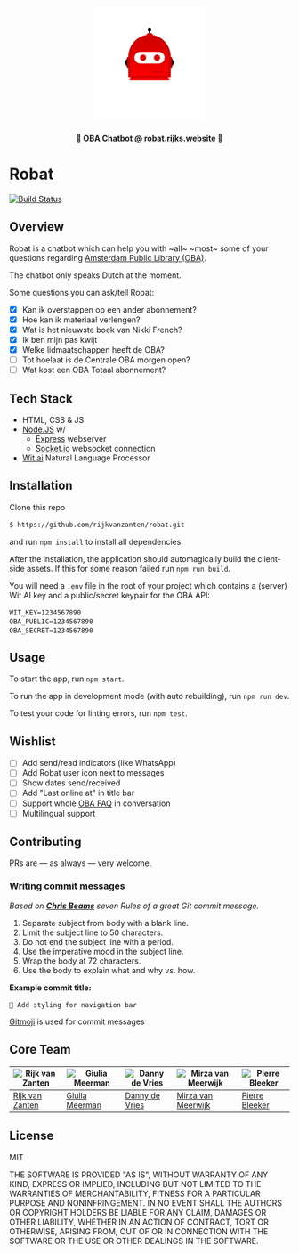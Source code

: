 <h1 align="center">
	<img width="200" src="media/logo.png" alt="Logo">
	<br>
</h1>

<p align="center">
	<b>🤖 OBA Chatbot @ <a href="http://robat.rijks.website">robat.rijks.website</a> 🤖</b>
</p>

# Robat
[![Build Status](https://semaphoreci.com/api/v1/rijkvanzanten/robat/branches/master/shields_badge.svg)](https://semaphoreci.com/rijkvanzanten/robat)

## Overview
Robat is a chatbot which can help you with ~all~ ~most~ some of your questions regarding  [Amsterdam Public Library (OBA)](http://oba.nl).

The chatbot only speaks Dutch at the moment.

Some questions you can ask/tell Robat:  
- [x] Kan ik overstappen op een ander abonnement?
- [x] Hoe kan ik materiaal verlengen?
- [x] Wat is het nieuwste boek van Nikki French?
- [x] Ik ben mijn pas kwijt
- [x] Welke lidmaatschappen heeft de OBA?
- [ ] Tot hoelaat is de Centrale OBA morgen open?
- [ ] Wat kost een OBA Totaal abonnement?

## Tech Stack
- HTML, CSS & JS
- [Node.JS](http://nodejs.org) w/
  - [Express](https://expressjs.com) webserver
  - [Socket.io](http://socket.io) websocket connection
- [Wit.ai](http://wit.ai) Natural Language Processor

## Installation
Clone this repo
```bash
$ https://github.com/rijkvanzanten/robat.git
```

and run `npm install` to install all dependencies.

After the installation, the application should automagically build the client-side assets. If this for some reason failed run `npm run build`.

You will need a `.env` file in the root of your project which contains a (server) Wit AI key and a public/secret keypair for the OBA API:
```
WIT_KEY=1234567890
OBA_PUBLIC=1234567890
OBA_SECRET=1234567890
```

## Usage
To start the app, run `npm start`.

To run the app in development mode (with auto rebuilding), run `npm run dev`.

To test your code for linting errors, run `npm test`.

## Wishlist
- [ ] Add send/read indicators (like WhatsApp)
- [ ] Add Robat user icon next to messages
- [ ] Show dates send/received
- [ ] Add "Last online at" in title bar
- [ ] Support whole [OBA FAQ](https://www.oba.nl/oba/english/frequently-asked-questions.html) in conversation
- [ ] Multilingual support

## Contributing
PRs are — as always — very welcome.

### Writing commit messages
_Based on [**Chris Beams**](https://chris.beams.io/posts/git-commit/) seven Rules of a great Git commit message._

1. Separate subject from body with a blank line.
1. Limit the subject line to 50 characters.
1. Do not end the subject line with a period.
1. Use the imperative mood in the subject line.
1. Wrap the body at 72 characters.
1. Use the body to explain what and why vs. how.

**Example commit title:**
```
💄 Add styling for navigation bar
```
[Gitmoji](https://gitmoji.carloscuesta.me/) is used for commit messages

## Core Team
![Rijk van Zanten](https://avatars0.githubusercontent.com/u/9141017?v=3&s=460) | ![Giulia Meerman](https://avatars0.githubusercontent.com/u/14131081?v=3&s=460) | ![Danny de Vries](https://avatars1.githubusercontent.com/u/22084444?v=3&s=460) | ![Mirza van Meerwijk](https://avatars2.githubusercontent.com/u/12242967?v=3&s=460) | ![Pierre Bleeker](https://avatars0.githubusercontent.com/u/12711649?v=3&s=460)
---|---|---|---|---
[Rijk van Zanten](https://github.com/rijkvanzanten) | [Giulia Meerman](https://github.com/GiuliaM) | [Danny de Vries](https://github.com/dandevri) | [Mirza van Meerwijk](https://github.com/Mimaaa) | [Pierre Bleeker](https://github.com/pierman1)

## License

MIT

THE SOFTWARE IS PROVIDED "AS IS", WITHOUT WARRANTY OF ANY KIND, EXPRESS OR
IMPLIED, INCLUDING BUT NOT LIMITED TO THE WARRANTIES OF MERCHANTABILITY,
FITNESS FOR A PARTICULAR PURPOSE AND NONINFRINGEMENT. IN NO EVENT SHALL THE
AUTHORS OR COPYRIGHT HOLDERS BE LIABLE FOR ANY CLAIM, DAMAGES OR OTHER
LIABILITY, WHETHER IN AN ACTION OF CONTRACT, TORT OR OTHERWISE, ARISING FROM,
OUT OF OR IN CONNECTION WITH THE SOFTWARE OR THE USE OR OTHER DEALINGS IN THE
SOFTWARE.
